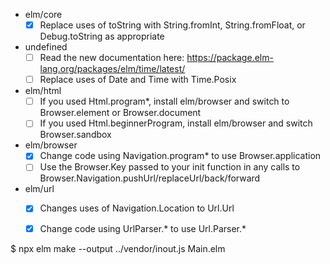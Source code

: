
- elm/core
  - [x] Replace uses of toString with String.fromInt, String.fromFloat, or Debug.toString as appropriate
- undefined
  - [ ] Read the new documentation here: https://package.elm-lang.org/packages/elm/time/latest/
  - [ ] Replace uses of Date and Time with Time.Posix
- elm/html
  - [ ] If you used Html.program*, install elm/browser and switch to Browser.element or Browser.document
  - [ ] If you used Html.beginnerProgram, install elm/browser and switch Browser.sandbox
- elm/browser
  - [x] Change code using Navigation.program* to use Browser.application
  - [ ] Use the Browser.Key passed to your init function in any calls to Browser.Navigation.pushUrl/replaceUrl/back/forward
- elm/url
  - [x] Changes uses of Navigation.Location to Url.Url
  - [x] Change code using UrlParser.* to use Url.Parser.*


$ npx elm make --output ../vendor/inout.js Main.elm

